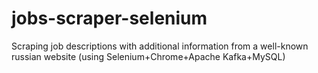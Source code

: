 # jobs-scraper-selenium
Scraping job descriptions with additional information from a well-known russian website (using Selenium+Chrome+Apache Kafka+MySQL)
